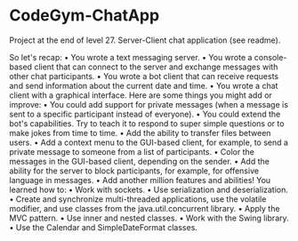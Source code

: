 # CodeGym-ChatApp
Project at the end of level 27. Server-Client chat application (see readme).

So let's recap: • You wrote a text messaging server. • You wrote a console-based client that can connect to the server and exchange messages with other chat participants. • You wrote a bot client that can receive requests and send information about the current date and time. • You wrote a chat client with a graphical interface.
Here are some things you might add or improve: • You could add support for private messages (when a message is sent to a specific participant instead of everyone). • You could extend the bot's capabilities. Try to teach it to respond to super simple questions or to make jokes from time to time. • Add the ability to transfer files between users. • Add a context menu to the GUI-based client, for example, to send a private message to someone from a list of participants. • Color the messages in the GUI-based client, depending on the sender. • Add the ability for the server to block participants, for example, for offensive language in messages. • Add another million features and abilities!
You learned how to: • Work with sockets. • Use serialization and deserialization. • Create and synchronize multi-threaded applications, use the volatile modifier, and use classes from the java.util.concurrent library. • Apply the MVC pattern. • Use inner and nested classes. • Work with the Swing library. • Use the Calendar and SimpleDateFormat classes.
